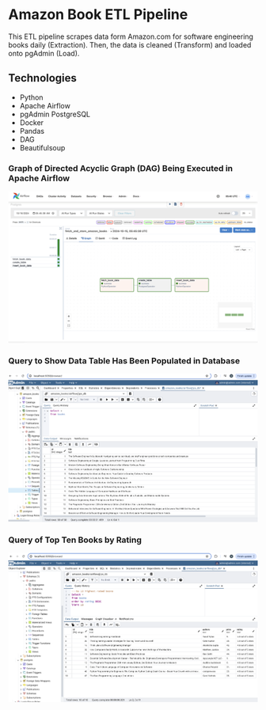 # Amazon Book ETL Pipeline <br />

This ETL pipeline scrapes data form Amazon.com for software engineering books daily (Extraction). Then, the data is cleaned (Transform) and loaded onto pgAdmin (Load). 



## <a name="technologies"></a> Technologies
* Python
* Apache Airflow
* pgAdmin PostgreSQL
* Docker
* Pandas
* DAG
* Beautifulsoup




### Graph of Directed Acyclic Graph (DAG) Being Executed in Apache Airflow <br />
![DAG](/static/images/DAG.png "DAG") <br/>


### Query to Show Data Table Has Been Populated in Database <br />
![Table in Database](/static/images/all_books.png "Table in Database") <br />


### Query of Top Ten Books by Rating <br />
![Top Ten Books by Rating](/static/images/high_rated.png "Top Ten Books by Rating") <br/>
